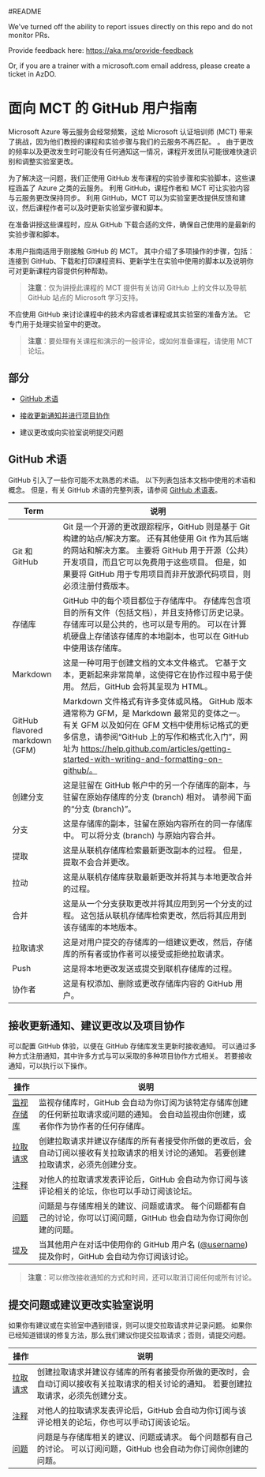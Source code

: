 #README

We've turned off the ability to report issues directly on this repo and do not monitor PRs.

Provide feedback here: https://aka.ms/provide-feedback

Or, if you are a trainer with a microsoft.com email address, please create a ticket in AzDO.

# 面向 MCT 的 GitHub 用户指南

Microsoft Azure 等云服务会经常频繁，这给 Microsoft 认证培训师 (MCT) 带来了挑战，因为他们教授的课程和实验步骤与我们的云服务不再匹配。 。 由于更改的频率以及更改发生时可能没有任何通知这一情况，课程开发团队可能很难快速识别和调整实验室更改。

为了解决这一问题，我们正使用 GitHub 发布课程的实验步骤和实验脚本，这些课程涵盖了 Azure 之类的云服务。 利用 GitHub，课程作者和 MCT 可让实验内容与云服务更改保持同步。 利用 GitHub，MCT 可以为实验室更改提供反馈和建议，然后课程作者可以及时更新实验室步骤和脚本。

在准备讲授这些课程时，应从 GitHub 下载合适的文件，确保自己使用的是最新的实验步骤和脚本。

本用户指南适用于刚接触 GitHub 的 MCT。 其中介绍了多项操作的步骤，包括：连接到 GitHub、下载和打印课程资料、更新学生在实验中使用的脚本以及说明你可对更新课程内容提供何种帮助。

> **注意**：仅为讲授此课程的 MCT 提供有关访问 GitHub 上的文件以及导航 GitHub 站点的 Microsoft 学习支持。

不应使用 GitHub 来讨论课程中的技术内容或者课程或其实验室的准备方法。 它专门用于处理实验室中的更改。

 
> **注意**：要处理有关课程和演示的一般评论，或如何准备课程，请使用 MCT 论坛。

## 部分

- [GitHub 术语](https://microsoftlearning.github.io/MCT-User-Guide/terminology/)

- [接收更新通知并进行项目协作](https://microsoftlearning.github.io/MCT-User-Guide/collaboration/)

- 建议更改或向实验室说明提交问题

## GitHub 术语

GitHub 引入了一些你可能不太熟悉的术语。 以下列表包括本文档中使用的术语和概念。 但是，有关 GitHub 术语的完整列表，请参阅 [GitHub 术语表](https://docs.github.com/en/get-started/quickstart/github-glossary)。

| Term| 说明 |
| - | - |
| Git 和 GitHub| Git 是一个开源的更改跟踪程序，GitHub 则是基于 Git 构建的站点/解决方案。 还有其他使用 Git 作为其后端的网站和解决方案。 主要将 GitHub 用于开源（公共）开发项目，而且它可以免费用于这些项目。 但是，如果要将 GitHub 用于专用项目而非开放源代码项目，则必须注册付费版本。 |
| 存储库| GitHub 中的每个项目都位于存储库中。 存储库包含项目的所有文件（包括文档），并且支持修订历史记录。 存储库可以是公共的，也可以是专用的。 可以在计算机硬盘上存储该存储库的本地副本，也可以在 GitHub 中使用该存储库。 |
| Markdown| 这是一种可用于创建文档的文本文件格式。 它基于文本，更新起来非常简单，这使得它在协作过程中易于使用。 然后，GitHub 会将其呈现为 HTML。 |
| GitHub flavored markdown (GFM)| Markdown 文件格式有许多变体或风格。 GitHub 版本通常称为 GFM，是 Markdown 最常见的变体之一。 有关 GFM 以及如何在 GFM 文档中使用标记格式的更多信息，请参阅“GitHub 上的写作和格式化入门”，网址为 https://help.github.com/articles/getting-started-with-writing-and-formatting-on-github/。 |
| 创建分支| 这是驻留在 GitHub 帐户中的另一个存储库的副本，与驻留在原始存储库的分支 (branch) 相对。 请参阅下面的“分支 (branch)”。 |
| 分支| 这是存储库的副本，驻留在原始内容所在的同一存储库中。 可以将分支 (branch) 与原始内容合并。 |
| 提取| 这是从联机存储库检索最新更改副本的过程。 但是，提取不会合并更改。 |
| 拉动| 这是从联机存储库获取最新更改并将其与本地更改合并的过程。 |
| 合并| 这是从一个分支获取更改并将其应用到另一个分支的过程。 这包括从联机存储库检索更改，然后将其应用到该存储库的本地版本。 |
| 拉取请求| 这是对用户提交的存储库的一组建议更改，然后，存储库的所有者或协作者可以接受或拒绝拉取请求。 |
| Push| 这是将本地更改发送或提交到联机存储库的过程。 |
| 协作者| 这是有权添加、删除或更改存储库内容的 GitHub 用户。 |

## 接收更新通知、建议更改以及项目协作

可以配置 GitHub 体验，以便在 GitHub 存储库发生更新时接收通知。 可以通过多种方式注册通知，其中许多方式与可以采取的多种项目协作方式相关。 若要接收通知，可以执行以下操作。

| 操作| 说明 |
| - | - |
| [监视存储库](https://microsoftlearning.github.io/MCT-User-Guide/collaboration/watching/)| 监视存储库时，GitHub 会自动为你订阅为该特定存储库创建的任何新拉取请求或问题的通知。 会自动监视由你创建，或者你作为协作者的任何存储库。 |
| [拉取请求](https://microsoftlearning.github.io/MCT-User-Guide/collaboration/pullrequest/)| 创建拉取请求并建议存储库的所有者接受你所做的更改后，会自动订阅以接收有关拉取请求的相关讨论的通知。 若要创建拉取请求，必须先创建分支。 |
| [注释](https://microsoftlearning.github.io/MCT-User-Guide/collaboration/comment/)| 对他人的拉取请求发表评论后，GitHub 会自动为你订阅与该评论相关的论坛，你也可以手动订阅该论坛。 |
| [问题](https://microsoftlearning.github.io/MCT-User-Guide/collaboration/issue/)| 问题是与存储库相关的建议、问题或请求。 每个问题都有自己的讨论，你可以订阅问题，GitHub 也会自动为你订阅你创建的问题。 |
| [提及](https://microsoftlearning.github.io/MCT-User-Guide/collaboration/mention/)| 当其他用户在对话中使用你的 GitHub 用户名 ([@username](https://github.com/username)) 提及你时，GitHub 会自动为你订阅该讨论。 |

> **注意**：可以修改接收通知的方式和时间，还可以取消订阅任何或所有讨论。

## 提交问题或建议更改实验室说明

如果你有建议或在实验室中遇到错误，则可以提交拉取请求并记录问题。 如果你已经知道错误的修复方法，那么我们建议你提交拉取请求；否则，请提交问题。

| 操作| 说明 |
| - | - |
| [拉取请求](https://microsoftlearning.github.io/MCT-User-Guide/collaboration/pullrequest/)| 创建拉取请求并建议存储库的所有者接受你所做的更改时，会自动订阅以接收有关拉取请求的相关讨论的通知。 若要创建拉取请求，必须先创建分支。 |
| [注释](https://microsoftlearning.github.io/MCT-User-Guide/collaboration/comment/)| 对他人的拉取请求发表评论后，GitHub 会自动为你订阅与该评论相关的论坛，你也可以手动订阅该论坛。 |
| [问题](https://microsoftlearning.github.io/MCT-User-Guide/collaboration/issue/)| 问题是与存储库相关的建议、问题或请求。 每个问题都有自己的讨论。 可以订阅问题，GitHub 也会自动为你订阅你创建的问题。 |
